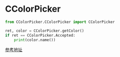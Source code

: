 # CColorPicker


```python
from CColorPicker.CColorPicker import CColorPicker

ret, color = CColorPicker.getColor()
if ret == CColorPicker.Accepted:
    print(color.name())
```

[参考地址](https://github.com/PyQt5/CustomWidgets/tree/master/CustomWidgets#CColorPicker)
